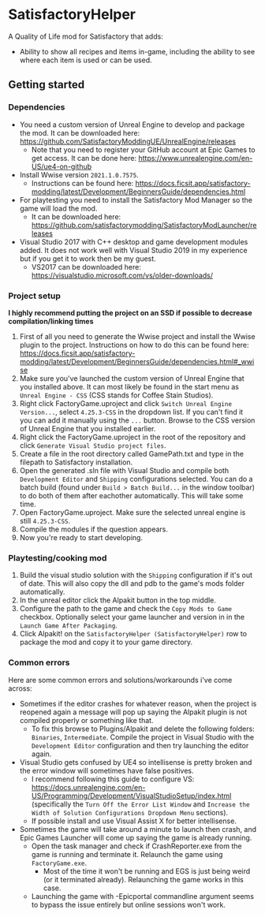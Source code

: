 # SatisfactoryHelper

A Quality of Life mod for Satisfactory that adds:
* Ability to show all recipes and items in-game, including the ability to see where each item is used or can be used.

## Getting started

### Dependencies
- You need a custom version of Unreal Engine to develop and package the mod. It can be downloaded here: https://github.com/SatisfactoryModdingUE/UnrealEngine/releases
  - Note that you need to register your GitHub account at Epic Games to get access. It can be done here: https://www.unrealengine.com/en-US/ue4-on-github
- Install Wwise version ```2021.1.0.7575```.
  - Instructions can be found here: https://docs.ficsit.app/satisfactory-modding/latest/Development/BeginnersGuide/dependencies.html
- For playtesting you need to install the Satisfactory Mod Manager so the game will load the mod.
  - It can be downloaded here: https://github.com/satisfactorymodding/SatisfactoryModLauncher/releases
- Visual Studio 2017 with C++ desktop and game development modules added. It does not work well with Visual Studio 2019 in my experience but if you get it to work then be my guest.
  - VS2017 can be downloaded here: https://visualstudio.microsoft.com/vs/older-downloads/

### Project setup
**I highly recommend putting the project on an SSD if possible to decrease compilation/linking times**
1. First of all you need to generate the Wwise project and install the Wwise plugin to the project. Instructions on how to do this can be found here: https://docs.ficsit.app/satisfactory-modding/latest/Development/BeginnersGuide/dependencies.html#_wwise
2. Make sure you've launched the custom version of Unreal Engine that you installed above. It can most likely be found in the start menu as ```Unreal Engine - CSS``` (CSS stands for Coffee Stain Studios).
3. Right click FactoryGame.uproject and click ```Switch Unreal Engine Version...```, select ```4.25.3-CSS``` in the dropdown list. If you can't find it you can add it manually using the ```...``` button. Browse to the CSS version of Unreal Engine that you installed earlier.
4. Right click the FactoryGame.uproject in the root of the repository and click ```Generate Visual Studio project files```.
5. Create a file in the root directory called GamePath.txt and type in the filepath to Satisfactory installation.
6. Open the generated .sln file with Visual Studio and compile both ```Development Editor``` and ```Shipping``` configurations selected. You can do a batch build (found under ```Build > Batch Build...``` in the window toolbar) to do both of them after eachother automatically. This will take some time.
7. Open FactoryGame.uproject. Make sure the selected unreal engine is still ```4.25.3-CSS```.
7. Compile the modules if the question appears.
8. Now you're ready to start developing.

### Playtesting/cooking mod
1. Build the visual studio solution with the ```Shipping``` configuration if it's out of date. This will also copy the dll and pdb to the game's mods folder automatically.
2. In the unreal editor click the Alpakit button in the top middle.
3. Configure the path to the game and check the ```Copy Mods to Game``` checkbox. Optionally select your game launcher and version in in the ```Launch Game After Packaging```.
4. Click Alpakit! on the ```SatisfactoryHelper (SatisfactoryHelper)``` row to package the mod and copy it to your game directory.

### Common errors
Here are some common errors and solutions/workarounds i've come across:
- Sometimes if the editor crashes for whatever reason, when the project is reopened again a message will pop up saying the Alpakit plugin is not compiled properly or something like that.
  - To fix this browse to Plugins/Alpakit and delete the following folders: ```Binaries```, ```Intermediate```. Compile the project in Visual Studio with the ```Development Editor``` configuration and then try launching the editor again.
- Visual Studio gets confused by UE4 so intellisense is pretty broken and the error window will sometimes have false positives.
  - I recommend following this guide to configure VS: https://docs.unrealengine.com/en-US/Programming/Development/VisualStudioSetup/index.html (specifically the ```Turn Off the Error List Window``` and ```Increase the Width of Solution Configurations Dropdown Menu``` sections).
  - If possible install and use Visual Assist X for better intellisense.
- Sometimes the game will take around a minute to launch then crash, and Epic Games Launcher will come up saying the game is already running.
  - Open the task manager and check if CrashReporter.exe from the game is running and terminate it. Relaunch the game using ```FactoryGame.exe```.
    - Most of the time it won't be running and EGS is just being weird (or it terminated already). Relaunching the game works in this case.
  - Launching the game with -Epicportal commandline argument seems to bypass the issue entirely but online sessions won't work.
